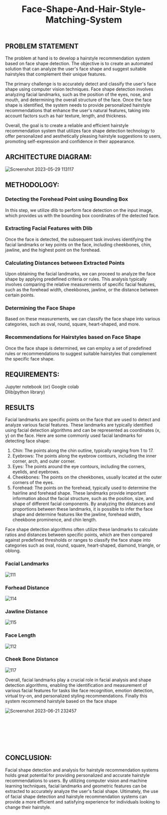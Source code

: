 
# <p align = "center"> Face-Shape-And-Hair-Style-Matching-System </p>


## <br>PROBLEM STATEMENT
The problem at hand is to develop a hairstyle recommendation system based on face shape detection. The objective is to create an automated solution that can analyze the user's face shape and suggest suitable hairstyles that complement their unique features.

The primary challenge is to accurately detect and classify the user's face shape using computer vision techniques. Face shape detection involves analyzing facial landmarks, such as the position of the eyes, nose, and mouth, and determining the overall structure of the face. Once the face shape is identified, the system needs to provide personalized hairstyle recommendations that enhance the user's natural features, taking into account factors such as hair texture, length, and thickness.

Overall, the goal is to create a reliable and efficient hairstyle recommendation system that utilizes face shape detection technology to offer personalized and aesthetically pleasing hairstyle suggestions to users, promoting self-expression and confidence in their appearance.
  
## ARCHITECTURE DIAGRAM:

![Screenshot 2023-05-29 113117](https://github.com/Dineshkumar200/MINIPROJECT/assets/75235789/5e2d748f-e107-4c5b-bf64-2922da598d77)

## METHODOLOGY:

### Detecting the Forehead Point using Bounding Box

In this step, we utilize dlib to perform face detection on the input image, which provides us with the bounding box coordinates of the detected face.

### Extracting Facial Features with Dlib

Once the face is detected, the subsequent task involves identifying the facial landmarks or key points on the face, including cheekbones, chin, jawline, and the highest point on the forehead.

### Calculating Distances between Extracted Points

Upon obtaining the facial landmarks, we can proceed to analyze the face shape by applying predefined criteria or rules. This analysis typically involves comparing the relative measurements of specific facial features, such as the forehead width, cheekbones, jawline, or the distance between certain points.

### Determining the Face Shape

Based on these measurements, we can classify the face shape into various categories, such as oval, round, square, heart-shaped, and more.

### Recommendations for Hairstyles based on Face Shape

Once the face shape is determined, we can employ a set of predefined rules or recommendations to suggest suitable hairstyles that complement the specific face shape.

## REQUIREMENTS:
Jupyter notebook (or) Google colab
<br>
Dlib(python library)


## RESULTS

Facial landmarks are specific points on the face that are used to detect and analyze various facial features. These landmarks are typically identified using facial detection algorithms and can be represented as coordinates (x, y) on the face.
Here are some commonly used facial landmarks for detecting face shape:
1. Chin: The points along the chin outline, typically ranging from 1 to 17.
2. Eyebrows: The points along the eyebrow contours, including the inner corner, arch, and outer corner.
3. Eyes: The points around the eye contours, including the corners, eyelids, and eyebrows.
4. Cheekbones: The points on the cheekbones, usually located at the outer corners of the eyes.
5. Forehead: The points on the forehead, typically used to determine the hairline and forehead shape.
These landmarks provide important information about the facial structure, such as the position, size, and shape of different facial components. By analyzing the distances and proportions between these landmarks, it is possible to infer the face shape and determine features like the jawline, forehead width, cheekbone prominence, and chin length.

Face shape detection algorithms often utilize these landmarks to calculate ratios and distances between specific points, which are then compared against predefined thresholds or ranges to classify the face shape into categories such as oval, round, square, heart-shaped, diamond, triangle, or oblong.


### Facial Landmarks
![111](https://github.com/Dineshkumar200/Face-Shape-And-Hair-Style-Matching-System/assets/75235789/6f4d6c1c-76ef-420c-837e-8b9140fcf76a)


### Forhead Distance
![114](https://github.com/Dineshkumar200/Face-Shape-And-Hair-Style-Matching-System/assets/75235789/116ee38f-151e-42ff-93c5-5296c82f60c2)

### Jawline Distance
![115](https://github.com/Dineshkumar200/Face-Shape-And-Hair-Style-Matching-System/assets/75235789/26d54e4a-85b7-41be-97ec-f11300ac0cd4)


### Face Length
![112](https://github.com/Dineshkumar200/Face-Shape-And-Hair-Style-Matching-System/assets/75235789/ee1c02d5-e47b-4026-945b-5ed3ed745bdd)

### Cheek Bone Distance
![117](https://github.com/Dineshkumar200/Face-Shape-And-Hair-Style-Matching-System/assets/75235789/a32f0e5f-ebbd-49f9-a383-835cdf8bea66)


Overall, facial landmarks play a crucial role in facial analysis and shape detection algorithms, enabling the identification and measurement of various facial features for tasks like face recognition, emotion detection, virtual try-on, and personalized styling recommendations. Finally this system recommend hairstyle based on the face shape

![Screenshot 2023-06-21 232457](https://github.com/Dineshkumar200/Face-Shape-And-Hair-Style-Matching-System/assets/75235789/ab63d4e2-5b7d-44f1-b01d-687f52369b56)



## <br><br><br><br>CONCLUSION:

Facial shape detection and analysis for hairstyle recommendation systems holds great potential for providing personalized and accurate hairstyle recommendations to users.
By utilizing computer vision and machine learning techniques, facial landmarks and geometric features can be extracted to accurately analyze the user's facial shape. 
Ultimately, the use of facial shape detection and hairstyle recommendation systems can provide a more efficient and satisfying experience for individuals looking to change their hairstyle.
